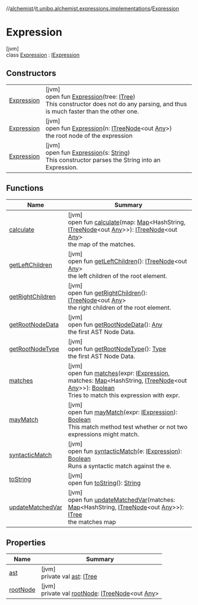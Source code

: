 //[alchemist](../../../index.md)/[it.unibo.alchemist.expressions.implementations](../index.md)/[Expression](index.md)

# Expression

[jvm]\
class [Expression](index.md) : [IExpression](../../it.unibo.alchemist.expressions.interfaces/-i-expression/index.md)

## Constructors

| | |
|---|---|
| [Expression](-expression.md) | [jvm]<br>open fun [Expression](-expression.md)(tree: [ITree](../../it.unibo.alchemist.expressions.interfaces/-i-tree/index.md))<br>This constructor does not do any parsing, and thus is much faster than the other one. |
| [Expression](-expression.md) | [jvm]<br>open fun [Expression](-expression.md)(n: [ITreeNode](../../it.unibo.alchemist.expressions.interfaces/-i-tree-node/index.md)<out [Any](https://kotlinlang.org/api/latest/jvm/stdlib/kotlin/-any/index.html)>)<br>the root node of the expression |
| [Expression](-expression.md) | [jvm]<br>open fun [Expression](-expression.md)(s: [String](https://docs.oracle.com/javase/8/docs/api/java/lang/String.html))<br>This constructor parses the String into an Expression. |

## Functions

| Name | Summary |
|---|---|
| [calculate](calculate.md) | [jvm]<br>open fun [calculate](calculate.md)(map: [Map](https://docs.oracle.com/javase/8/docs/api/java/util/Map.html)<HashString, [ITreeNode](../../it.unibo.alchemist.expressions.interfaces/-i-tree-node/index.md)<out [Any](https://kotlinlang.org/api/latest/jvm/stdlib/kotlin/-any/index.html)>>): [ITreeNode](../../it.unibo.alchemist.expressions.interfaces/-i-tree-node/index.md)<out [Any](https://kotlinlang.org/api/latest/jvm/stdlib/kotlin/-any/index.html)><br>the map of the matches. |
| [getLeftChildren](get-left-children.md) | [jvm]<br>open fun [getLeftChildren](get-left-children.md)(): [ITreeNode](../../it.unibo.alchemist.expressions.interfaces/-i-tree-node/index.md)<out [Any](https://kotlinlang.org/api/latest/jvm/stdlib/kotlin/-any/index.html)><br>the left children of the root element. |
| [getRightChildren](get-right-children.md) | [jvm]<br>open fun [getRightChildren](get-right-children.md)(): [ITreeNode](../../it.unibo.alchemist.expressions.interfaces/-i-tree-node/index.md)<out [Any](https://kotlinlang.org/api/latest/jvm/stdlib/kotlin/-any/index.html)><br>the right children of the root element. |
| [getRootNodeData](get-root-node-data.md) | [jvm]<br>open fun [getRootNodeData](get-root-node-data.md)(): [Any](https://kotlinlang.org/api/latest/jvm/stdlib/kotlin/-any/index.html)<br>the first AST Node Data. |
| [getRootNodeType](get-root-node-type.md) | [jvm]<br>open fun [getRootNodeType](get-root-node-type.md)(): [Type](../-type/index.md)<br>the first AST Node Data. |
| [matches](matches.md) | [jvm]<br>open fun [matches](matches.md)(expr: [IExpression](../../it.unibo.alchemist.expressions.interfaces/-i-expression/index.md), matches: [Map](https://docs.oracle.com/javase/8/docs/api/java/util/Map.html)<HashString, [ITreeNode](../../it.unibo.alchemist.expressions.interfaces/-i-tree-node/index.md)<out [Any](https://kotlinlang.org/api/latest/jvm/stdlib/kotlin/-any/index.html)>>): [Boolean](https://kotlinlang.org/api/latest/jvm/stdlib/kotlin/-boolean/index.html)<br>Tries to match this expression with expr. |
| [mayMatch](may-match.md) | [jvm]<br>open fun [mayMatch](may-match.md)(expr: [IExpression](../../it.unibo.alchemist.expressions.interfaces/-i-expression/index.md)): [Boolean](https://kotlinlang.org/api/latest/jvm/stdlib/kotlin/-boolean/index.html)<br>This match method test whether or not two expressions might match. |
| [syntacticMatch](syntactic-match.md) | [jvm]<br>open fun [syntacticMatch](syntactic-match.md)(e: [IExpression](../../it.unibo.alchemist.expressions.interfaces/-i-expression/index.md)): [Boolean](https://kotlinlang.org/api/latest/jvm/stdlib/kotlin/-boolean/index.html)<br>Runs a syntactic match against the e. |
| [toString](to-string.md) | [jvm]<br>open fun [toString](to-string.md)(): [String](https://docs.oracle.com/javase/8/docs/api/java/lang/String.html) |
| [updateMatchedVar](update-matched-var.md) | [jvm]<br>open fun [updateMatchedVar](update-matched-var.md)(matches: [Map](https://docs.oracle.com/javase/8/docs/api/java/util/Map.html)<HashString, [ITreeNode](../../it.unibo.alchemist.expressions.interfaces/-i-tree-node/index.md)<out [Any](https://kotlinlang.org/api/latest/jvm/stdlib/kotlin/-any/index.html)>>): [ITree](../../it.unibo.alchemist.expressions.interfaces/-i-tree/index.md)<br>the matches map |

## Properties

| Name | Summary |
|---|---|
| [ast](ast.md) | [jvm]<br>private val [ast](ast.md): [ITree](../../it.unibo.alchemist.expressions.interfaces/-i-tree/index.md) |
| [rootNode](root-node.md) | [jvm]<br>private val [rootNode](root-node.md): [ITreeNode](../../it.unibo.alchemist.expressions.interfaces/-i-tree-node/index.md)<out [Any](https://kotlinlang.org/api/latest/jvm/stdlib/kotlin/-any/index.html)> |
